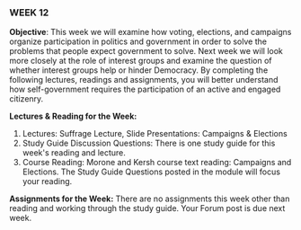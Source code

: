 ### WEEK 12

**Objective**: This week we will examine how voting, elections, and campaigns organize participation in politics and government in order to solve the problems that people expect government to solve. Next week we will look more closely at the role of interest groups and examine the question of whether interest groups help or hinder Democracy. By completing the following lectures, readings and assignments, you will better understand how self-government requires the participation of an active and engaged citizenry.

**Lectures & Reading for the Week:**
1. Lectures: Suffrage Lecture, Slide Presentations: Campaigns & Elections
2. Study Guide Discussion Questions: There is one study guide for this week's reading and lecture.
3. Course Reading: Morone and Kersh course text reading: Campaigns and Elections. The Study Guide Questions posted in the module will focus your reading.

**Assignments for the Week:**
There are no assignments this week other than reading and working through the study guide. Your Forum post is due next week.
